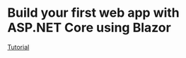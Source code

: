 # Build your first web app with ASP.NET Core using Blazor
[Tutorial](https://dotnet.microsoft.com/en-us/learn/aspnet/blazor-tutorial/intro)